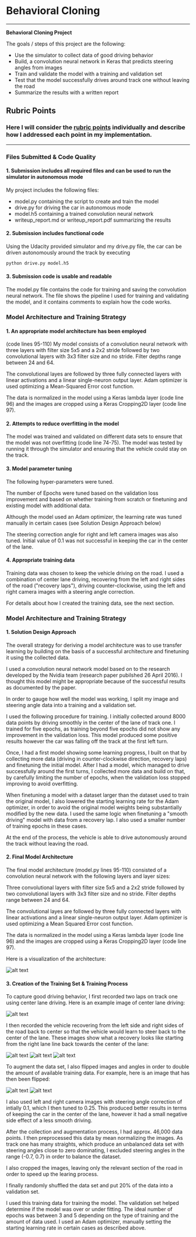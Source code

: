# **Behavioral Cloning**


---

**Behavioral Cloning Project**

The goals / steps of this project are the following:
* Use the simulator to collect data of good driving behavior
* Build, a convolution neural network in Keras that predicts steering angles from images
* Train and validate the model with a training and validation set
* Test that the model successfully drives around track one without leaving the road
* Summarize the results with a written report


[//]: # (Image References)

[image1]: ./examples/model.png "Model Visualization"
[image2]: ./examples/center_lane.jpg "Center Lane"
[image3]: ./examples/recovery_1.jpg "Recovery Image"
[image4]: ./examples/recovery_2.jpg "Recovery Image"
[image5]: ./examples/recovery_3.jpg "Recovery Image"
[image6]: ./examples/normal_image.jpg "Normal Image"
[image7]: ./examples/flipped.jpg "Flipped Image"

## Rubric Points
### Here I will consider the [rubric points](https://review.udacity.com/#!/rubrics/432/view) individually and describe how I addressed each point in my implementation.

---
### Files Submitted & Code Quality

#### 1. Submission includes all required files and can be used to run the simulator in autonomous mode

My project includes the following files:
* model.py containing the script to create and train the model
* drive.py for driving the car in autonomous mode
* model.h5 containing a trained convolution neural network
* writeup_report.md or writeup_report.pdf summarizing the results

#### 2. Submission includes functional code
Using the Udacity provided simulator and my drive.py file, the car can be driven autonomously around the track by executing
```sh
python drive.py model.h5
```

#### 3. Submission code is usable and readable

The model.py file contains the code for training and saving the convolution neural network. The file shows the pipeline I used for training and validating the model, and it contains comments to explain how the code works.

### Model Architecture and Training Strategy

#### 1. An appropriate model architecture has been employed

(code lines 95-110)
My model consists of a convolution neural network with three layers with filter size 5x5 and a 2x2 stride followed by two convolutional layers with 3x3 filter size and no stride. Filter depths range between 24 and 64.

The convolutional layes are followed by three fully connected layers with linear activations and a linear single-neuron output layer. Adam optimizer is used optimizing a Mean-Squared Error cost function.

The data is normalized in the model using a Keras lambda layer (code line 96) and the images are cropped using a Keras Cropping2D layer (code line 97).

#### 2. Attempts to reduce overfitting in the model

The model was trained and validated on different data sets to ensure that the model was not overfitting (code line 74-75). The model was tested by running it through the simulator and ensuring that the vehicle could stay on the track.

#### 3. Model parameter tuning

The following hyper-parameters were tuned.

The number of Epochs were tuned based on the validation loss improvement and based on whether training from scratch or finetuning and existing model with additional data.

Although the model used an Adam optimizer, the learning rate was tuned manually in certain cases (see Solution Design Approach below)

The steering correction angle for right and left camera images was also tuned. Initial value of 0.1 was not successful in keeping the car in the center of the lane.

#### 4. Appropriate training data

Training data was chosen to keep the vehicle driving on the road. I used a combination of center lane driving, recovering from the left and right sides of the road ("recovery laps"), driving counter-clockwise, using the left and right camera images with a steering angle correction.

For details about how I created the training data, see the next section.

### Model Architecture and Training Strategy

#### 1. Solution Design Approach

The overall strategy for deriving a model architecture was to use transfer learning by building on the basis of a successful architecture and finetuning it using the collected data.

I used a convolution neural network model based on to the research developed by the Nvidia team (research paper pubilshed 26 April 2016). I thought this model might be appropriate because of the successful results as documented by the paper.

In order to gauge how well the model was working, I split my image and steering angle data into a training and a validation set.

I used the following procedure for training. I initially collected around 8000 data points by driving smoothly in the center of the lane of track one. I trained for five epochs, as training beyond five epochs did not show any improvement in the validation loss. This model produced some positive results however the car was falling off the track at the first left turn.

Once, I had a first model showing some learning progress, I built on that by collecting more data (driving in counter-clockwise direction, recovery laps) and finetuning the initial model. After I had a model, which managed to drive successfully around the first turns, I collected more data and build on that, by carefully limiting the number of epochs, when the validation loss stopped improving to avoid overfitting.

When finetuning a model with a dataset larger than the dataset used to train the original model, I also lowered the starting learning rate for the Adam optimizer, in order to avoid the original model weights being substantially modified by the new data. I used the same logic when finetuning a "smooth driving" model with data from a recovery lap. I also used a smaller number of training epochs in these cases.

At the end of the process, the vehicle is able to drive autonomously around the track without leaving the road.

#### 2. Final Model Architecture

The final model architecture (model.py lines 95-110) consisted of a convolution neural network with the following layers and layer sizes:

Three convolutional layers with filter size 5x5 and a 2x2 stride followed by two convolutional layers with 3x3 filter size and no stride. Filter depths range between 24 and 64.

The convolutional layes are followed by three fully connected layers with linear activations and a linear single-neuron output layer. Adam optimizer is used optimizing a Mean Squared Error cost function.

The data is normalized in the model using a Keras lambda layer (code line 96) and the images are cropped using a Keras Cropping2D layer (code line 97).

Here is a visualization of the architecture:

![alt text][image1]

#### 3. Creation of the Training Set & Training Process

To capture good driving behavior, I first recorded two laps on track one using center lane driving. Here is an example image of center lane driving:

![alt text][image2]

I then recorded the vehicle recovering from the left side and right sides of the road back to center so that the vehicle would learn to steer back to the center of the lane. These images show what a recovery looks like starting from the right lane line back towards the center of the lane:

![alt text][image3]
![alt text][image4]
![alt text][image5]



To augment the data set, I also flipped images and angles in order to double the amount of available training data. For example, here is an image that has then been flipped:

![alt text][image6]
![alt text][image7]

I also used left and right camera images with steering angle correction of intially 0.1, which I then tuned to 0.25. This produced better results in terms of keeping the car in the center of the lane, however it had a small negative side effect of a less smooth driving.

After the collection and augmentation process, I had approx. 46,000 data points. I then preprocessed this data by mean normalizing the images. As track one has many straights, which produce an unbalanced data set with steering angles close to zero dominating, I excluded steering angles in the range (-0.7, 0.7) in order to balance the dataset.

I also cropped the images, leaving only the relevant section of the road in order to speed up the learing process.

I finally randomly shuffled the data set and put 20% of the data into a validation set.

I used this training data for training the model. The validation set helped determine if the model was over or under fitting. The ideal number of epochs was between 3 and 5 depending on the type of training and the amount of data used. I used an Adam optimizer, manually setting the starting learning rate in certain cases as described above.



